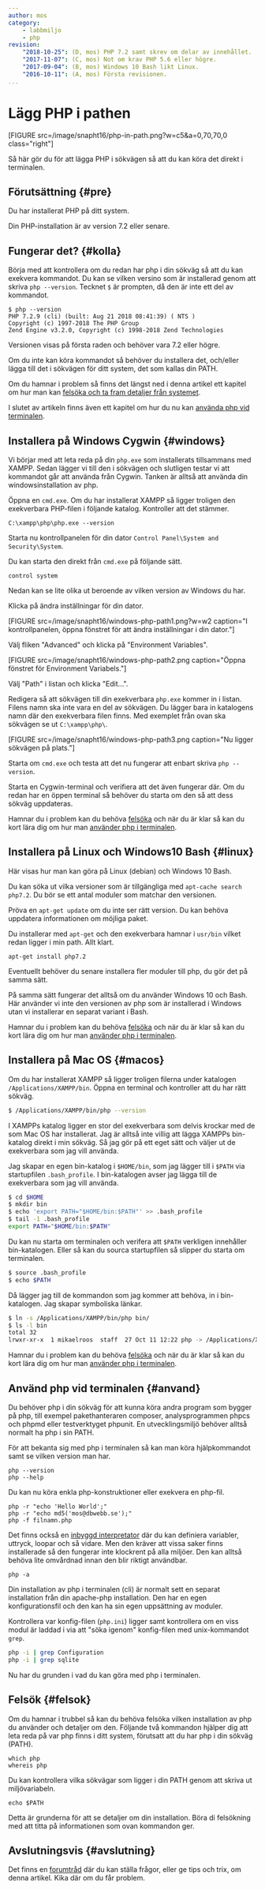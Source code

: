 ```yaml
---
author: mos
category: 
    - labbmiljo
    - php
revision:
    "2018-10-25": (D, mos) PHP 7.2 samt skrev om delar av innehållet.
    "2017-11-07": (C, mos) Not om krav PHP 5.6 eller högre.
    "2017-09-04": (B, mos) Windows 10 Bash likt Linux.
    "2016-10-11": (A, mos) Första revisionen.
...
```

Lägg PHP i pathen
==================================

[FIGURE src=/image/snapht16/php-in-path.png?w=c5&a=0,70,70,0 class="right"]

Så här gör du för att lägga PHP i sökvägen så att du kan köra det direkt i terminalen. 

<!--more-->



Förutsättning {#pre}
-------------------------------

Du har installerat PHP på ditt system.

Din PHP-installation är av version 7.2 eller senare.



Fungerar det? {#kolla}
-------------------------------

Börja med att kontrollera om du redan har php i din sökväg så att du kan exekvera kommandot. Du kan se vilken versino som är installerad genom att skriva `php --version`. Tecknet `$` är prompten, då den är inte ett del av kommandot.

```text
$ php --version
PHP 7.2.9 (cli) (built: Aug 21 2018 08:41:39) ( NTS )
Copyright (c) 1997-2018 The PHP Group
Zend Engine v3.2.0, Copyright (c) 1998-2018 Zend Technologies
```

Versionen visas på första raden och behöver vara 7.2 eller högre.

Om du inte kan köra kommandot så behöver du installera det, och/eller lägga till det i sökvägen för ditt system, det som kallas din PATH.

Om du hamnar i problem så finns det längst ned i denna artikel ett kapitel om hur man kan [felsöka och ta fram detaljer från systemet](#felsok).

I slutet av artikeln finns även ett kapitel om hur du nu kan [använda php vid terminalen](#anvand).



Installera på Windows Cygwin {#windows}
-------------------------------

Vi börjar med att leta reda på din `php.exe` som installerats tillsammans med XAMPP. Sedan lägger vi till den i sökvägen och slutligen testar vi att kommandot går att använda från Cygwin. Tanken är alltså att använda din windowsinstallation av php.

Öppna en `cmd.exe`. Om du har installerat XAMPP så ligger troligen den exekverbara PHP-filen i följande katalog. Kontroller att det stämmer.

```text
C:\xampp\php\php.exe --version
```

Starta nu kontrollpanelen för din dator `Control Panel\System and Security\System`.

Du kan starta den direkt från `cmd.exe` på följande sätt.

```text
control system
```

Nedan kan se lite olika ut beroende av vilken version av Windows du har.

Klicka på ändra inställningar för din dator.

[FIGURE src=/image/snapht16/windows-php-path1.png?w=w2 caption="I kontrollpanelen, öppna fönstret för att ändra inställningar i din dator."]

Välj fliken "Advanced" och klicka på "Environment Variables".

[FIGURE src=/image/snapht16/windows-php-path2.png caption="Öppna fönstret för Environment Variabels."]

Välj "Path" i listan och klicka "Edit...".

Redigera så att sökvägen till din exekverbara `php.exe` kommer in i listan. Filens namn ska inte vara en del av sökvägen. Du lägger bara in katalogens namn där den exekverbara filen finns. Med exemplet från ovan ska sökvägen se ut `C:\xampp\php\`.

[FIGURE src=/image/snapht16/windows-php-path3.png caption="Nu ligger sökvägen på plats."]

Starta om `cmd.exe` och testa att det nu fungerar att enbart skriva `php --version`.

Starta en Cygwin-terminal och verifiera att det även fungerar där. Om du redan har en öppen terminal så behöver du starta om den så att dess sökväg uppdateras.

Hamnar du i problem kan du behöva [felsöka](#felsok) och när du är klar så kan du kort lära dig om hur man [använder php i terminalen](#anvand).



Installera på Linux och Windows10 Bash {#linux}
-------------------------------

Här visas hur man kan göra på Linux (debian) och Windows 10 Bash.

Du kan söka ut vilka versioner som är tillgängliga med `apt-cache search php7.2`. Du bör se ett antal moduler som matchar den versionen.

Pröva en `apt-get update` om du inte ser rätt version. Du kan behöva uppdatera informationen om möjliga paket.

Du installerar med `apt-get` och den exekverbara hamnar i `usr/bin` vilket redan ligger i min path. Allt klart.

```text
apt-get install php7.2
```

Eventuellt behöver du senare installera fler moduler till php, du gör det på samma sätt.

På samma sätt fungerar det alltså om du använder Windows 10 och Bash. Här använder vi inte den versionen av php som är installerad i Windows utan vi installerar en separat variant i Bash.

Hamnar du i problem kan du behöva [felsöka](#felsok) och när du är klar så kan du kort lära dig om hur man [använder php i terminalen](#anvand).



Installera på Mac OS {#macos}
-------------------------------

Om du har installerat XAMPP så ligger troligen filerna under katalogen `/Applications/XAMPP/bin`. Öppna en terminal och kontroller att du har rätt sökväg.

```bash
$ /Applications/XAMPP/bin/php --version
```

I XAMPPs katalog ligger en stor del exekverbara som delvis krockar med de som Mac OS har installerat. Jag är alltså inte villig att lägga XAMPPs bin-katalog direkt i min sökväg. Så jag gör på ett eget sätt och väljer ut de exekverbara som jag vill använda.

Jag skapar en egen bin-katalog i `$HOME/bin`, som jag lägger till i `$PATH` via startupfilen `.bash_profile`. I bin-katalogen avser jag lägga till de exekverbara som jag vill använda.

```bash
$ cd $HOME
$ mkdir bin
$ echo 'export PATH="$HOME/bin:$PATH"' >> .bash_profile
$ tail -1 .bash_profile 
export PATH="$HOME/bin:$PATH"
```

Du kan nu starta om terminalen och verifera att `$PATH` verkligen innehåller bin-katalogen. Eller så kan du sourca startupfilen så slipper du starta om terminalen.

```bash
$ source .bash_profile
$ echo $PATH
```

Då lägger jag till de kommandon som jag kommer att behöva, in i bin-katalogen. Jag skapar symboliska länkar.

```bash
$ ln -s /Applications/XAMPP/bin/php bin/
$ ls -l bin
total 32
lrwxr-xr-x  1 mikaelroos  staff  27 Oct 11 12:22 php -> /Applications/XAMPP/bin/php
```

Hamnar du i problem kan du behöva [felsöka](#felsok) och när du är klar så kan du kort lära dig om hur man [använder php i terminalen](#anvand).



Använd php vid terminalen {#anvand}
-------------------------------

Du behöver php i din sökväg för att kunna köra andra program som bygger på php, till exempel pakethanteraren composer, analysprogrammen phpcs och phpmd eller testverktyget phpunit. En utvecklingsmiljö behöver alltså normalt ha php i sin PATH.

För att bekanta sig med php i terminalen så kan man köra hjälpkommandot samt se vilken version man har.

```text
php --version
php --help
```

Du kan nu köra enkla php-konstruktioner eller exekvera en php-fil.

```text
php -r "echo 'Hello World';"
php -r "echo md5('mos@dbwebb.se');"
php -f filnamn.php
```

Det finns också en [inbyggd interpretator](http://www.php.net/manual/en/features.commandline.interactive.php) där du kan definiera variabler, uttryck, loopar och så vidare. Men den kräver att vissa saker finns installerade så den fungerar inte klockrent på alla miljöer. Den kan alltså behöva lite omvårdnad innan den blir riktigt användbar.

```text
php -a
```

Din installation av php i terminalen (cli) är normalt sett en separat installation från din apache-php installation. Den har en egen konfigurationsfil och den kan ha sin egen uppsättning av moduler.

Kontrollera var konfig-filen (`php.ini`) ligger samt kontrollera om en viss modul är laddad i via att "söka igenom" konfig-filen med unix-kommandot `grep`.

```bash
php -i | grep Configuration
php -i | grep sqlite
```

Nu har du grunden i vad du kan göra med php i terminalen.



Felsök {#felsok}
-------------------------------

Om du hamnar i trubbel så kan du behöva felsöka vilken installation av php du använder och detaljer om den. Följande två kommandon hjälper dig att leta reda på var php finns i ditt system, förutsatt att du har php i din sökväg (PATH).

```text
which php
whereis php
```

Du kan kontrollera vilka sökvägar som ligger i din PATH genom att skriva ut miljövariabeln.

```text
echo $PATH
```

Detta är grunderna för att se detaljer om din installation. Böra di felsökning med att titta på informationen som ovan kommandon ger.



Avslutningsvis {#avslutning}
------------------------------

Det finns en [forumtråd](t/5775) där du kan ställa frågor, eller ge tips och trix, om denna artikel. Kika där om du får problem.
